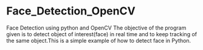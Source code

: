 # Face_Detection_OpenCV
Face Detection using python and OpenCV
The objective of the program given is to detect object of interest(face) in real time and to keep tracking of the same object.This is a simple example of how to detect face in Python.
